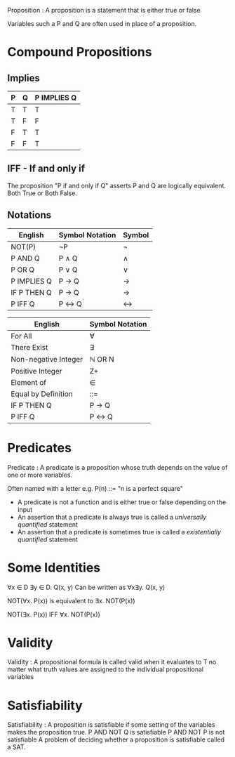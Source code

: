 Proposition
: A proposition is a statement that is either true or false

Variables such a P and Q are often used in place of a proposition.

# Compound Propositions

## Implies

| P   | Q   | P IMPLIES Q |
| --- | --- | --- |
| T   | T   | T   |
| T   | F   | F   |
| F   | T   | T   |
| F   | F   | T   |

## IFF - If and only if

The proposition "P if and only if Q" asserts P and Q are logically equivalent.
Both True or Both False.

## Notations

| English | Symbol Notation | Symbol |
| --- | --- | --- |
| NOT(P) | ¬P  | ¬   |
| P AND Q | P ∧ Q | ∧   |
| P OR Q | P ∨ Q | ∨   |
| P IMPLIES Q | P → Q | →   |
| IF P THEN Q | P → Q | →   |
| P IFF Q | P ↔ Q | ↔   |

| English | Symbol Notation |
| --- | --- |
| For All | ∀   |
| There Exist | ∃   |
| Non-negative Integer | ℕ OR N |
| Positive Integer | Z+  |
| Element of | ∈   |
| Equal by Definition | ::= |
| IF P THEN Q | P → Q |
| P IFF Q | P ↔ Q |

# Predicates

Predicate
: A predicate is a proposition whose truth depends on the value of one or more variables.

Often named with a letter
e.g. P(n) ::= "n is a perfect square"

- A predicate is not a function and is either true or false depending on the input
- An assertion that a predicate is always true is called a *universally quantified* statement
- An assertion that a predicate is sometimes true is called a *existentially quantified* statement

# Some Identities

∀x ∈ D ∃y ∈ D. Q(x, y)
Can be written as
∀x∃y. Q(x, y)

NOT(∀x. P(x)) is equivalent to ∃x. NOT(P(x))

NOT(∃x. P(x)) IFF ∀x. NOT(P(x))

# Validity
Validity
: A propositional formula is called valid when it evaluates to T no matter what truth values are assigned to the individual propositional variables

# Satisfiability

Satisfiability
: A proposition is satisfiable if some setting of the variables makes the proposition true.
    P AND NOT Q is satisfiable
    P AND NOT P is not satisfiable
    A problem of deciding whether a proposition is satisfiable called a SAT.
